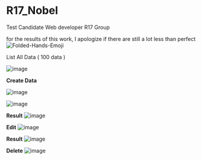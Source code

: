 # R17_Nobel
Test Candidate Web developer R17 Group

for the results of this work, I apologize if there are still a lot less than perfect ![Folded-Hands-Emoji](https://github.com/AnriNobel/R17_Nobel/assets/38330633/0c964e58-024a-4f5a-bd2d-64fd5ccf6845)


List All Data ( 100 data )

![image](https://github.com/AnriNobel/R17_Nobel/assets/38330633/e1ae384d-5289-46c8-9345-98dee7affb69)



**Create Data**

![image](https://github.com/AnriNobel/R17_Nobel/assets/38330633/5439ae99-607d-4205-855b-f70e4a808696)

![image](https://github.com/AnriNobel/R17_Nobel/assets/38330633/ea368623-9e86-4fcb-a33b-3f148928ad79)



**Result**
![image](https://github.com/AnriNobel/R17_Nobel/assets/38330633/e357cb1a-ef1d-44f0-9547-9285158b32be)




**Edit**
![image](https://github.com/AnriNobel/R17_Nobel/assets/38330633/a1bb0de0-21d3-4bc9-b555-f82bd5bdbf98)

**Result**
![image](https://github.com/AnriNobel/R17_Nobel/assets/38330633/0dbf30de-7cd8-4bc8-af5c-a0109024caea)


**Delete**
![image](https://github.com/AnriNobel/R17_Nobel/assets/38330633/966dc7d2-330a-458f-a461-322ed52f6188)










